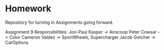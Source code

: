# Homework
Repository for turning in Assignments going forward.

Assignment 9
  Responsibilities:
    Jon-Paul Kasper -> Airscoop
    Peter Cowsar -> Color
    Cameron Valdez -> SportWheels, Supercharger
    Jacob Gotcher -> CarOptions
